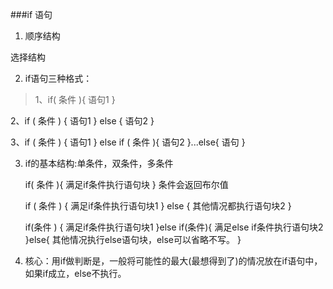 ###if 语句

1. 顺序结构

选择结构

2. if语句三种格式：

>1、if( 条件 ){ 语句1 }

 2、if ( 条件 ) { 语句1 } else { 语句2 }

 3、if ( 条件 ) { 语句1 } else if ( 条件 ){ 语句2 }...else{ 语句 }


3. if的基本结构:单条件，双条件，多条件

    if( 条件 ){ 满足if条件执行语句块 }   条件会返回布尔值

    if ( 条件 ) { 满足if条件执行语句块1 } else { 其他情况都执行语句块2 }

    if(条件 ) { 满足if条件执行语句块1 }else if(条件){ 满足else if条件执行语句块2 }else{ 其他情况执行else语句块，else可以省略不写。 }

4. 核心：用if做判断是，一般将可能性的最大(最想得到了)的情况放在if语句中，如果if成立，else不执行。